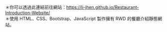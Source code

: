 ＊你可以透過此連結前往網站：https://li-jhen.github.io/Restaurant-Introduction-Website/
<br />
＊使用 HTML、CSS、Bootstrap、JavaScript 製作擁有 RWD 的餐廳介紹靜態網站。 

